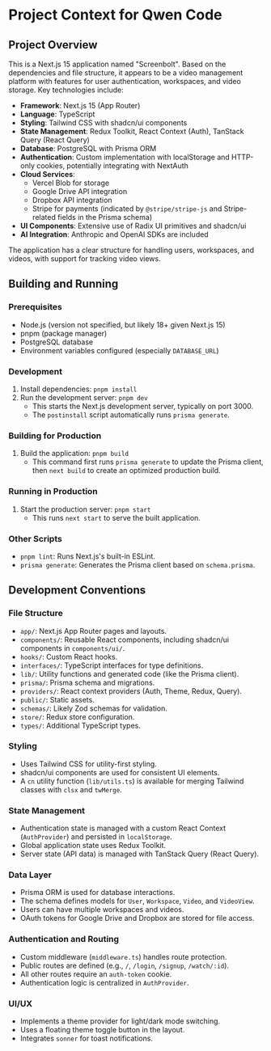 # Project Context for Qwen Code

## Project Overview

This is a Next.js 15 application named "Screenbolt". Based on the dependencies and file structure, it appears to be a video management platform with features for user authentication, workspaces, and video storage. Key technologies include:

- **Framework**: Next.js 15 (App Router)
- **Language**: TypeScript
- **Styling**: Tailwind CSS with shadcn/ui components
- **State Management**: Redux Toolkit, React Context (Auth), TanStack Query (React Query)
- **Database**: PostgreSQL with Prisma ORM
- **Authentication**: Custom implementation with localStorage and HTTP-only cookies, potentially integrating with NextAuth
- **Cloud Services**:
  - Vercel Blob for storage
  - Google Drive API integration
  - Dropbox API integration
  - Stripe for payments (indicated by `@stripe/stripe-js` and Stripe-related fields in the Prisma schema)
- **UI Components**: Extensive use of Radix UI primitives and shadcn/ui
- **AI Integration**: Anthropic and OpenAI SDKs are included

The application has a clear structure for handling users, workspaces, and videos, with support for tracking video views.

## Building and Running

### Prerequisites

- Node.js (version not specified, but likely 18+ given Next.js 15)
- pnpm (package manager)
- PostgreSQL database
- Environment variables configured (especially `DATABASE_URL`)

### Development

1. Install dependencies: `pnpm install`
2. Run the development server: `pnpm dev`
   - This starts the Next.js development server, typically on port 3000.
   - The `postinstall` script automatically runs `prisma generate`.

### Building for Production

1. Build the application: `pnpm build`
   - This command first runs `prisma generate` to update the Prisma client, then `next build` to create an optimized production build.

### Running in Production

1. Start the production server: `pnpm start`
   - This runs `next start` to serve the built application.

### Other Scripts

- `pnpm lint`: Runs Next.js's built-in ESLint.
- `prisma generate`: Generates the Prisma client based on `schema.prisma`.

## Development Conventions

### File Structure

- `app/`: Next.js App Router pages and layouts.
- `components/`: Reusable React components, including shadcn/ui components in `components/ui/`.
- `hooks/`: Custom React hooks.
- `interfaces/`: TypeScript interfaces for type definitions.
- `lib/`: Utility functions and generated code (like the Prisma client).
- `prisma/`: Prisma schema and migrations.
- `providers/`: React context providers (Auth, Theme, Redux, Query).
- `public/`: Static assets.
- `schemas/`: Likely Zod schemas for validation.
- `store/`: Redux store configuration.
- `types/`: Additional TypeScript types.

### Styling

- Uses Tailwind CSS for utility-first styling.
- shadcn/ui components are used for consistent UI elements.
- A `cn` utility function (`lib/utils.ts`) is available for merging Tailwind classes with `clsx` and `twMerge`.

### State Management

- Authentication state is managed with a custom React Context (`AuthProvider`) and persisted in `localStorage`.
- Global application state uses Redux Toolkit.
- Server state (API data) is managed with TanStack Query (React Query).

### Data Layer

- Prisma ORM is used for database interactions.
- The schema defines models for `User`, `Workspace`, `Video`, and `VideoView`.
- Users can have multiple workspaces and videos.
- OAuth tokens for Google Drive and Dropbox are stored for file access.

### Authentication and Routing

- Custom middleware (`middleware.ts`) handles route protection.
- Public routes are defined (e.g., `/`, `/login`, `/signup`, `/watch/:id`).
- All other routes require an `auth-token` cookie.
- Authentication logic is centralized in `AuthProvider`.

### UI/UX

- Implements a theme provider for light/dark mode switching.
- Uses a floating theme toggle button in the layout.
- Integrates `sonner` for toast notifications.
